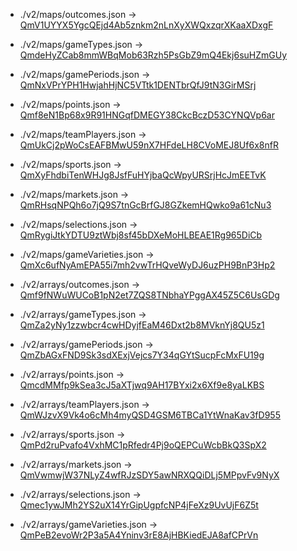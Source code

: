 - ./v2/maps/outcomes.json → [QmV1UYYX5YgcQEjd4Ab5znkm2nLnXyXWQxzqrXKaaXDxgF](https://ipfs-gateway.azuro.org/ipfs/QmV1UYYX5YgcQEjd4Ab5znkm2nLnXyXWQxzqrXKaaXDxgF)

- ./v2/maps/gameTypes.json → [QmdeHyZCab8mmWBqMob63Rzh5PsGbZ9mQ4Ekj6suHZmGUy](https://ipfs-gateway.azuro.org/ipfs/QmdeHyZCab8mmWBqMob63Rzh5PsGbZ9mQ4Ekj6suHZmGUy)

- ./v2/maps/gamePeriods.json → [QmNxVPrYPH1HwjahHjNC5VTtk1DENTbrQfJ9tN3GirMSrj](https://ipfs-gateway.azuro.org/ipfs/QmNxVPrYPH1HwjahHjNC5VTtk1DENTbrQfJ9tN3GirMSrj)

- ./v2/maps/points.json → [Qmf8eN1Bp68x9R91HNGqfDMEGY38CkcBczD53CYNQVp6ar](https://ipfs-gateway.azuro.org/ipfs/Qmf8eN1Bp68x9R91HNGqfDMEGY38CkcBczD53CYNQVp6ar)

- ./v2/maps/teamPlayers.json → [QmUkCj2pWoCsEAFBMwU59nX7HFdeLH8CVoMEJ8Uf6x8nfR](https://ipfs-gateway.azuro.org/ipfs/QmUkCj2pWoCsEAFBMwU59nX7HFdeLH8CVoMEJ8Uf6x8nfR)

- ./v2/maps/sports.json → [QmXyFhdbiTenWHJg8JsfFuHYjbaQcWpyURSrjHcJmEETvK](https://ipfs-gateway.azuro.org/ipfs/QmXyFhdbiTenWHJg8JsfFuHYjbaQcWpyURSrjHcJmEETvK)

- ./v2/maps/markets.json → [QmRHsqNPQh6o7jQ9S7tnGcBrfGJ8GZkemHQwko9a61cNu3](https://ipfs-gateway.azuro.org/ipfs/QmRHsqNPQh6o7jQ9S7tnGcBrfGJ8GZkemHQwko9a61cNu3)

- ./v2/maps/selections.json → [QmRygiJtkYDTU9ztWbj8sf45bDXeMoHLBEAE1Rg965DiCb](https://ipfs-gateway.azuro.org/ipfs/QmRygiJtkYDTU9ztWbj8sf45bDXeMoHLBEAE1Rg965DiCb)

- ./v2/maps/gameVarieties.json → [QmXc6ufNyAmEPA55i7mh2vwTrHQveWyDJ6uzPH9BnP3Hp2](https://ipfs-gateway.azuro.org/ipfs/QmXc6ufNyAmEPA55i7mh2vwTrHQveWyDJ6uzPH9BnP3Hp2)

- ./v2/arrays/outcomes.json → [Qmf9fNWuWUCoB1pN2et7ZQS8TNbhaYPggAX45Z5C6UsGDg](https://ipfs-gateway.azuro.org/ipfs/Qmf9fNWuWUCoB1pN2et7ZQS8TNbhaYPggAX45Z5C6UsGDg)

- ./v2/arrays/gameTypes.json → [QmZa2yNy1zzwbcr4cwHDyjfEaM46Dxt2b8MVknYj8QU5z1](https://ipfs-gateway.azuro.org/ipfs/QmZa2yNy1zzwbcr4cwHDyjfEaM46Dxt2b8MVknYj8QU5z1)

- ./v2/arrays/gamePeriods.json → [QmZbAGxFND9Sk3sdXExjVejcs7Y34qGYtSucpFcMxFU19g](https://ipfs-gateway.azuro.org/ipfs/QmZbAGxFND9Sk3sdXExjVejcs7Y34qGYtSucpFcMxFU19g)

- ./v2/arrays/points.json → [QmcdMMfp9kSea3cJ5aXTjwq9AH17BYxi2x6Xf9e8yaLKBS](https://ipfs-gateway.azuro.org/ipfs/QmcdMMfp9kSea3cJ5aXTjwq9AH17BYxi2x6Xf9e8yaLKBS)

- ./v2/arrays/teamPlayers.json → [QmWJzvX9Vk4o6cMh4myQSD4GSM6TBCa1YtWnaKav3fD955](https://ipfs-gateway.azuro.org/ipfs/QmWJzvX9Vk4o6cMh4myQSD4GSM6TBCa1YtWnaKav3fD955)

- ./v2/arrays/sports.json → [QmPd2ruPvafo4VxhMC1pRfedr4Pj9oQEPCuWcbBkQ3SpX2](https://ipfs-gateway.azuro.org/ipfs/QmPd2ruPvafo4VxhMC1pRfedr4Pj9oQEPCuWcbBkQ3SpX2)

- ./v2/arrays/markets.json → [QmVwmwjW37NLyZ4wfRJzSDY5awNRXQQiDLj5MPpvFv9NyX](https://ipfs-gateway.azuro.org/ipfs/QmVwmwjW37NLyZ4wfRJzSDY5awNRXQQiDLj5MPpvFv9NyX)

- ./v2/arrays/selections.json → [Qmec1ywJMh2YS2uX14YrGipUgpfcNP4jFeXz9UvUjF6Z5t](https://ipfs-gateway.azuro.org/ipfs/Qmec1ywJMh2YS2uX14YrGipUgpfcNP4jFeXz9UvUjF6Z5t)

- ./v2/arrays/gameVarieties.json → [QmPeB2evoWr2P3a5A4Yninv3rE8AjHBKiedEJA8afCPrVn](https://ipfs-gateway.azuro.org/ipfs/QmPeB2evoWr2P3a5A4Yninv3rE8AjHBKiedEJA8afCPrVn)